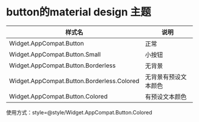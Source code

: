 # button的material design 主题

| 样式名                                      | 说明         |
| ---------------------------------------- | ---------- |
| Widget.AppCompat.Button                  | 正常         |
| Widget.AppCompat.Button.Small            | 小按钮        |
| Widget.AppCompat.Button.Borderless       | 无背景        |
| Widget.AppCompat.Button.Borderless.Colored | 无背景有预设文本颜色 |
| Widget.AppCompat.Button.Colored          | 有预设文本颜色    |

使用方式：style=@style/Widget.AppCompat.Button.Colored